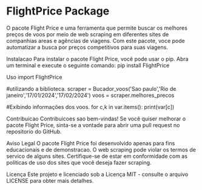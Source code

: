 # FlightPrice Package
O pacote Flight Price e uma ferramenta que permite buscar os melhores preços de voos por meio de web scraping em diferentes sites de companhias areas e agências de viagens. Com este pacote, voce pode automatizar a busca por preços competitivos para suas viagens.

Instalacao
Para instalar o pacote Flight Price, você pode usar o pip. Abra um terminal e execute o seguinte comando: pip install  FlightPrice

Uso
import FlightPrice

#utilizando a biblioteca.
scraper = Bucador_voos('Sao paulo','Rio de janeiro','17/01/2024','17/02/2024')
voos = scraper.melhores_precos

#Exibindo informações dos voos.
for c,k in var.items():
    print(var[c])


Contribuicao
Contribuicoes sao bem-vindas! Se você quiser melhorar o pacote Flight Price, sinta-se a vontade para abrir uma pull request no repositorio do GitHub.


Aviso Legal
O pacote Flight Price foi desenvolvido apenas para fins educacionais e de demonstracao. O web scraping pode violar os termos de servico de alguns sites. Certifique-se de estar em conformidade com as politicas de uso dos sites que você deseja fazer scraping.

Licença
Este projeto e licenciado sob a Licença MIT - consulte o arquivo LICENSE para obter mais detalhes.